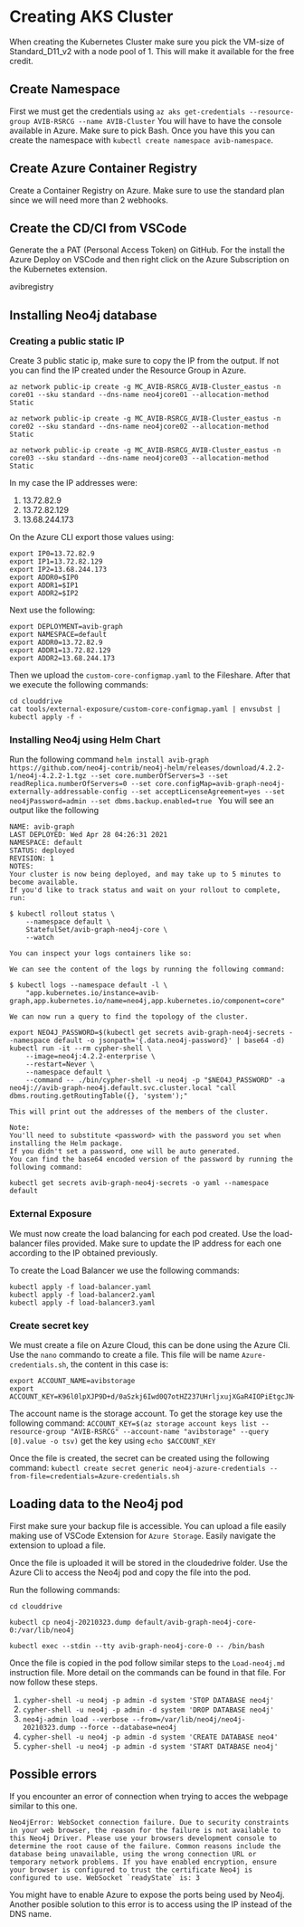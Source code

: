 # Creating AKS Cluster

When creating the Kubernetes Cluster make sure you pick the VM-size of Standard_D11_v2 with a node pool of 1. This will make it available for the free credit. 


## Create Namespace

First we must get the credentials using `az aks get-credentials --resource-group AVIB-RSRCG --name AVIB-Cluster` 
You will have to have the console available in Azure. Make sure to pick Bash. Once you have this you can create the namespace with `kubectl create namespace avib-namespace`.

## Create Azure Container Registry 

Create a Container Registry on Azure. Make sure to use the standard plan since we will need more than 2 webhooks.

## Create the CD/CI from VSCode

Generate the a PAT (Personal Access Token) on GitHub. For the install the Azure Deploy on VSCode and then right click on the Azure Subscription on the Kubernetes extension.

avibregistry

## Installing Neo4j database

### Creating a public static IP

Create 3 public static ip, make sure to copy the IP from the output. If not you can find the IP created under the Resource Group in Azure. 

`az network public-ip create -g MC_AVIB-RSRCG_AVIB-Cluster_eastus -n core01 --sku standard --dns-name neo4jcore01 --allocation-method Static`


`az network public-ip create -g MC_AVIB-RSRCG_AVIB-Cluster_eastus -n core02 --sku standard --dns-name neo4jcore02 --allocation-method Static`

`az network public-ip create -g MC_AVIB-RSRCG_AVIB-Cluster_eastus -n core03 --sku standard --dns-name neo4jcore03 --allocation-method Static`



In my case the IP addresses were: 

1. 13.72.82.9
2. 13.72.82.129
3. 13.68.244.173

On the Azure CLI export those values using: 
```
export IP0=13.72.82.9
export IP1=13.72.82.129
export IP2=13.68.244.173
export ADDR0=$IP0
export ADDR1=$IP1
export ADDR2=$IP2
```

Next use the following: 

```
export DEPLOYMENT=avib-graph
export NAMESPACE=default
export ADDR0=13.72.82.9
export ADDR1=13.72.82.129
export ADDR2=13.68.244.173
```

Then we upload the `custom-core-configmap.yaml` to the Fileshare. After that we execute the following commands: 
```
cd clouddrive
cat tools/external-exposure/custom-core-configmap.yaml | envsubst | kubectl apply -f -
```



### Installing Neo4j using Helm Chart 

Run the following command `helm install avib-graph https://github.com/neo4j-contrib/neo4j-helm/releases/download/4.2.2-1/neo4j-4.2.2-1.tgz --set core.numberOfServers=3 --set readReplica.numberOfServers=0 --set core.configMap=avib-graph-neo4j-externally-addressable-config --set acceptLicenseAgreement=yes --set neo4jPassword=admin --set dbms.backup.enabled=true `
You will see an output like the following
```
NAME: avib-graph
LAST DEPLOYED: Wed Apr 28 04:26:31 2021
NAMESPACE: default
STATUS: deployed
REVISION: 1
NOTES:
Your cluster is now being deployed, and may take up to 5 minutes to become available.
If you'd like to track status and wait on your rollout to complete, run:

$ kubectl rollout status \
    --namespace default \
    StatefulSet/avib-graph-neo4j-core \
    --watch

You can inspect your logs containers like so:

We can see the content of the logs by running the following command:

$ kubectl logs --namespace default -l \
    "app.kubernetes.io/instance=avib-graph,app.kubernetes.io/name=neo4j,app.kubernetes.io/component=core"

We can now run a query to find the topology of the cluster.

export NEO4J_PASSWORD=$(kubectl get secrets avib-graph-neo4j-secrets --namespace default -o jsonpath='{.data.neo4j-password}' | base64 -d)
kubectl run -it --rm cypher-shell \
    --image=neo4j:4.2.2-enterprise \
    --restart=Never \
    --namespace default \
    --command -- ./bin/cypher-shell -u neo4j -p "$NEO4J_PASSWORD" -a neo4j://avib-graph-neo4j.default.svc.cluster.local "call dbms.routing.getRoutingTable({}, 'system');"

This will print out the addresses of the members of the cluster.

Note:
You'll need to substitute <password> with the password you set when installing the Helm package.
If you didn't set a password, one will be auto generated.
You can find the base64 encoded version of the password by running the following command:

kubectl get secrets avib-graph-neo4j-secrets -o yaml --namespace default
```

### External Exposure

We must now create the load balancing for each pod created. Use the load-balancer files provided. Make sure to update the IP address for each one according to the IP obtained previously. 

To create the Load Balancer we use the following commands: 
```
kubectl apply -f load-balancer.yaml
kubectl apply -f load-balancer2.yaml
kubectl apply -f load-balancer3.yaml
```

### Create secret key
We must create a file on Azure Cloud, this can be done using the Azure Cli. Use the `nano` commando to create a file. This file will be name `Azure-credentials.sh`, the content in this case is:
```
export ACCOUNT_NAME=avibstorage
export ACCOUNT_KEY=K96l0lpXJP9D+d/0aSzkj6Iwd0Q7otHZ237UHrljxujXGaR4IOPiEtgcJN++LFD4Thmsf2zOqu9G3k4ulvyHOg==
```
The account name is the storage account. To get the storage key use the following command: 
`ACCOUNT_KEY=$(az storage account keys list --resource-group "AVIB-RSRCG" --account-name "avibstorage" --query [0].value -o tsv)` get the key using `echo $ACCOUNT_KEY`

Once the file is created, the secret can be created using the following command:
`kubectl create secret generic neo4j-azure-credentials --from-file=credentials=Azure-credentials.sh`

## Loading data to the Neo4j pod
First make sure your backup file is accessible. You can upload a file easily making use of VSCode Extension for `Azure Storage`. Easily navigate the extension to upload a file.

Once the file is uploaded it will be stored in the cloudedrive folder. Use the Azure Cli to access the Neo4j pod and copy the file into the pod.

Run the following commands: 

`cd clouddrive`

`kubectl cp neo4j-20210323.dump default/avib-graph-neo4j-core-0:/var/lib/neo4j`

`kubectl exec --stdin --tty avib-graph-neo4j-core-0 -- /bin/bash`

Once the file is copied in the pod follow similar steps to the `Load-neo4j.md` instruction file. More detail on the commands can be found in that file. For now follow these steps.

1. `cypher-shell -u neo4j -p admin -d system 'STOP DATABASE neo4j'`
2. `cypher-shell -u neo4j -p admin -d system 'DROP DATABASE neo4j'`
3. `neo4j-admin load --verbose --from=/var/lib/neo4j/neo4j-20210323.dump --force --database=neo4j`
4. `cypher-shell -u neo4j -p admin -d system 'CREATE DATABASE neo4'`
5. `cypher-shell -u neo4j -p admin -d system 'START DATABASE neo4j'`


## Possible errors

If you encounter an error of connection when trying to acces the webpage similar to this one. 
```
Neo4jError: WebSocket connection failure. Due to security constraints in your web browser, the reason for the failure is not available to this Neo4j Driver. Please use your browsers development console to determine the root cause of the failure. Common reasons include the database being unavailable, using the wrong connection URL or temporary network problems. If you have enabled encryption, ensure your browser is configured to trust the certificate Neo4j is configured to use. WebSocket `readyState` is: 3
```

You might have to enable Azure to expose the ports being used by Neo4j. Another posible solution to this error is to access using the IP instead of the DNS name. 

